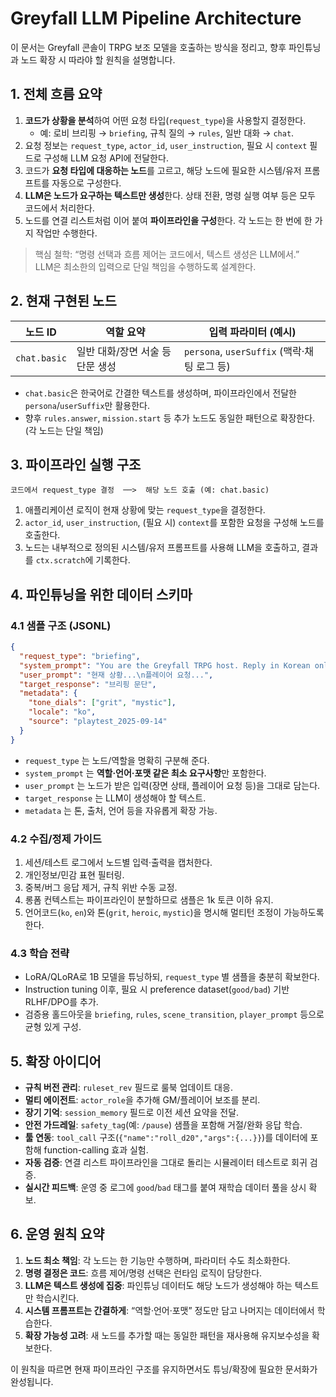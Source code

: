 # Greyfall LLM Pipeline Architecture

이 문서는 Greyfall 콘솔이 TRPG 보조 모델을 호출하는 방식을 정리고, 향후 파인튜닝과 노드 확장 시 따라야 할 원칙을 설명합니다.

## 1. 전체 흐름 요약

1. **코드가 상황을 분석**하여 어떤 요청 타입(`request_type`)을 사용할지 결정한다.  
   - 예: 로비 브리핑 → `briefing`, 규칙 질의 → `rules`, 일반 대화 → `chat`.
2. 요청 정보는 `request_type`, `actor_id`, `user_instruction`, 필요 시 `context` 필드로 구성해 LLM 요청 API에 전달한다.
3. 코드가 **요청 타입에 대응하는 노드**를 고르고, 해당 노드에 필요한 시스템/유저 프롬프트를 자동으로 구성한다.
4. **LLM은 노드가 요구하는 텍스트만 생성**한다. 상태 전환, 명령 실행 여부 등은 모두 코드에서 처리한다.
5. 노드를 연결 리스트처럼 이어 붙여 **파이프라인을 구성**한다. 각 노드는 한 번에 한 가지 작업만 수행한다.

> 핵심 철학: “명령 선택과 흐름 제어는 코드에서, 텍스트 생성은 LLM에서.”  
> LLM은 최소한의 입력으로 단일 책임을 수행하도록 설계한다.

## 2. 현재 구현된 노드

| 노드 ID      | 역할 요약                     | 입력 파라미터 (예시)                        |
| ------------ | ------------------------------ | ------------------------------------------- |
| `chat.basic` | 일반 대화/장면 서술 등 단문 생성 | `persona`, `userSuffix` (맥락·채팅 로그 등) |

- `chat.basic`은 한국어로 간결한 텍스트를 생성하며, 파이프라인에서 전달한 `persona`/`userSuffix`만 활용한다.  
- 향후 `rules.answer`, `mission.start` 등 추가 노드도 동일한 패턴으로 확장한다. (각 노드는 단일 책임)

## 3. 파이프라인 실행 구조

```
코드에서 request_type 결정  ──>  해당 노드 호출 (예: chat.basic)
```

1. 애플리케이션 로직이 현재 상황에 맞는 `request_type`을 결정한다.  
2. `actor_id`, `user_instruction`, (필요 시) `context`를 포함한 요청을 구성해 노드를 호출한다.  
3. 노드는 내부적으로 정의된 시스템/유저 프롬프트를 사용해 LLM을 호출하고, 결과를 `ctx.scratch`에 기록한다.

## 4. 파인튜닝을 위한 데이터 스키마

### 4.1 샘플 구조 (JSONL)

```json
{
  "request_type": "briefing",
  "system_prompt": "You are the Greyfall TRPG host. Reply in Korean only.",
  "user_prompt": "현재 상황...\n플레이어 요청...",
  "target_response": "브리핑 문단",
  "metadata": {
    "tone_dials": ["grit", "mystic"],
    "locale": "ko",
    "source": "playtest_2025-09-14"
  }
}
```

- `request_type` 는 노드/역할을 명확히 구분해 준다.  
- `system_prompt` 는 **역할·언어·포맷 같은 최소 요구사항**만 포함한다.  
- `user_prompt` 는 노드가 받은 입력(장면 상태, 플레이어 요청 등)을 그대로 담는다.  
- `target_response` 는 LLM이 생성해야 할 텍스트.  
- `metadata` 는 톤, 출처, 언어 등을 자유롭게 확장 가능.

### 4.2 수집/정제 가이드

1. 세션/테스트 로그에서 노드별 입력·출력을 캡처한다.  
2. 개인정보/민감 표현 필터링.  
3. 중복/버그 응답 제거, 규칙 위반 수동 교정.  
4. 롱폼 컨텍스트는 파이프라인이 분할하므로 샘플은 1k 토큰 이하 유지.  
5. 언어코드(`ko`, `en`)와 톤(`grit`, `heroic`, `mystic`)을 명시해 멀티턴 조정이 가능하도록 한다.

### 4.3 학습 전략

- LoRA/QLoRA로 1B 모델을 튜닝하되, `request_type` 별 샘플을 충분히 확보한다.  
- Instruction tuning 이후, 필요 시 preference dataset(`good/bad`) 기반 RLHF/DPO를 추가.  
- 검증용 홀드아웃을 `briefing`, `rules`, `scene_transition`, `player_prompt` 등으로 균형 있게 구성.

## 5. 확장 아이디어

- **규칙 버전 관리**: `ruleset_rev` 필드로 룰북 업데이트 대응.  
- **멀티 에이전트**: `actor_role`을 추가해 GM/플레이어 보조를 분리.  
- **장기 기억**: `session_memory` 필드로 이전 세션 요약을 전달.  
- **안전 가드레일**: `safety_tag`(예: `/pause`) 샘플을 포함해 거절/완화 응답 학습.  
- **툴 연동**: `tool_call` 구조(`{"name":"roll_d20","args":{...}}`)를 데이터에 포함해 function-calling 효과 실험.  
- **자동 검증**: 연결 리스트 파이프라인을 그대로 돌리는 시뮬레이터 테스트로 회귀 검증.  
- **실시간 피드백**: 운영 중 로그에 `good`/`bad` 태그를 붙여 재학습 데이터 풀을 상시 확보.

## 6. 운영 원칙 요약

1. **노드 최소 책임**: 각 노드는 한 기능만 수행하며, 파라미터 수도 최소화한다.  
2. **명령 결정은 코드**: 흐름 제어/명령 선택은 런타임 로직이 담당한다.  
3. **LLM은 텍스트 생성에 집중**: 파인튜닝 데이터도 해당 노드가 생성해야 하는 텍스트만 학습시킨다.  
4. **시스템 프롬프트는 간결하게**: “역할·언어·포맷” 정도만 담고 나머지는 데이터에서 학습한다.  
5. **확장 가능성 고려**: 새 노드를 추가할 때는 동일한 패턴을 재사용해 유지보수성을 확보한다.

이 원칙을 따르면 현재 파이프라인 구조를 유지하면서도 튜닝/확장에 필요한 문서화가 완성됩니다.
